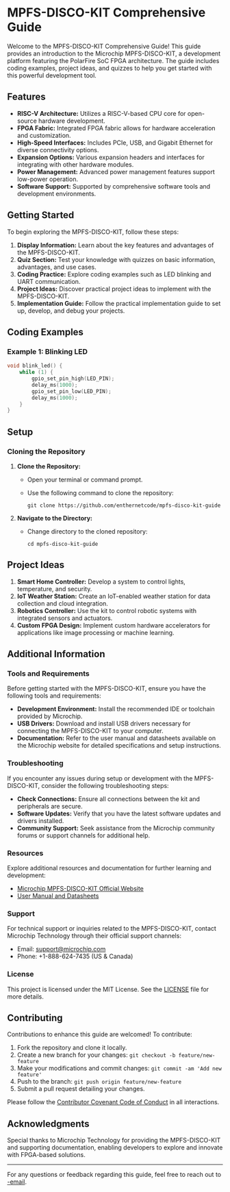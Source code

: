 # MPFS-DISCO-KIT Comprehensive Guide

Welcome to the MPFS-DISCO-KIT Comprehensive Guide! This guide provides an introduction to the Microchip MPFS-DISCO-KIT, a development platform featuring the PolarFire SoC FPGA architecture. The guide includes coding examples, project ideas, and quizzes to help you get started with this powerful development tool.

## Features

- **RISC-V Architecture:** Utilizes a RISC-V-based CPU core for open-source hardware development.
- **FPGA Fabric:** Integrated FPGA fabric allows for hardware acceleration and customization.
- **High-Speed Interfaces:** Includes PCIe, USB, and Gigabit Ethernet for diverse connectivity options.
- **Expansion Options:** Various expansion headers and interfaces for integrating with other hardware modules.
- **Power Management:** Advanced power management features support low-power operation.
- **Software Support:** Supported by comprehensive software tools and development environments.

## Getting Started

To begin exploring the MPFS-DISCO-KIT, follow these steps:

1. **Display Information:** Learn about the key features and advantages of the MPFS-DISCO-KIT.
2. **Quiz Section:** Test your knowledge with quizzes on basic information, advantages, and use cases.
3. **Coding Practice:** Explore coding examples such as LED blinking and UART communication.
4. **Project Ideas:** Discover practical project ideas to implement with the MPFS-DISCO-KIT.
5. **Implementation Guide:** Follow the practical implementation guide to set up, develop, and debug your projects.

## Coding Examples

### Example 1: Blinking LED

```c
void blink_led() {
    while (1) {
        gpio_set_pin_high(LED_PIN);
        delay_ms(1000);
        gpio_set_pin_low(LED_PIN);
        delay_ms(1000);
    }
}
```
## Setup

### Cloning the Repository

1. **Clone the Repository:**
   - Open your terminal or command prompt.
   - Use the following command to clone the repository:

     ```
     git clone https://github.com/enthernetcode/mpfs-disco-kit-guide
     ```

2. **Navigate to the Directory:**
   - Change directory to the cloned repository:

     ```
     cd mpfs-disco-kit-guide
     ```
## Project Ideas

1. **Smart Home Controller:** Develop a system to control lights, temperature, and security.
2. **IoT Weather Station:** Create an IoT-enabled weather station for data collection and cloud integration.
3. **Robotics Controller:** Use the kit to control robotic systems with integrated sensors and actuators.
4. **Custom FPGA Design:** Implement custom hardware accelerators for applications like image processing or machine learning.


## Additional Information

### Tools and Requirements

Before getting started with the MPFS-DISCO-KIT, ensure you have the following tools and requirements:

- **Development Environment:** Install the recommended IDE or toolchain provided by Microchip.
- **USB Drivers:** Download and install USB drivers necessary for connecting the MPFS-DISCO-KIT to your computer.
- **Documentation:** Refer to the user manual and datasheets available on the Microchip website for detailed specifications and setup instructions.

### Troubleshooting

If you encounter any issues during setup or development with the MPFS-DISCO-KIT, consider the following troubleshooting steps:

- **Check Connections:** Ensure all connections between the kit and peripherals are secure.
- **Software Updates:** Verify that you have the latest software updates and drivers installed.
- **Community Support:** Seek assistance from the Microchip community forums or support channels for additional help.

### Resources

Explore additional resources and documentation for further learning and development:

- [Microchip MPFS-DISCO-KIT Official Website](https://www.microchip.com/developmenttools/ProductDetails/MPFS-DISCO-KIT)
- [User Manual and Datasheets](https://www.microchip.com/doclisting/DevelopmentTools/103117)

### Support

For technical support or inquiries related to the MPFS-DISCO-KIT, contact Microchip Technology through their official support channels:

- Email: support@microchip.com
- Phone: +1-888-624-7435 (US & Canada)

### License

This project is licensed under the MIT License. See the [LICENSE](LICENSE) file for more details.

## Contributing

Contributions to enhance this guide are welcomed! To contribute:

1. Fork the repository and clone it locally.
2. Create a new branch for your changes: `git checkout -b feature/new-feature`
3. Make your modifications and commit changes: `git commit -am 'Add new feature'`
4. Push to the branch: `git push origin feature/new-feature`
5. Submit a pull request detailing your changes.

Please follow the [Contributor Covenant Code of Conduct](CODE_OF_CONDUCT.md) in all interactions.

## Acknowledgments

Special thanks to Microchip Technology for providing the MPFS-DISCO-KIT and supporting documentation, enabling developers to explore and innovate with FPGA-based solutions.

---

For any questions or feedback regarding this guide, feel free to reach out to [-email](mailto:your-email).
